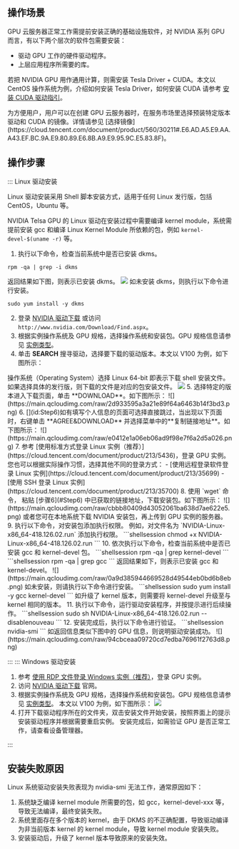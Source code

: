 ## 操作场景
GPU 云服务器正常工作需提前安装正确的基础设施软件，对 NVIDIA 系列 GPU 而言，有以下两个层次的软件包需要安装：
- 驱动 GPU 工作的硬件驱动程序。
- 上层应用程序所需要的库。

若把 NVIDIA GPU 用作通用计算，则需安装 Tesla Driver + CUDA。本文以 CentOS 操作系统为例，介绍如何安装 Tesla Driver，如何安装 CUDA 请参考 [安装 CUDA 驱动指引](https://cloud.tencent.com/document/product/560/8064)。

<dx-alert infotype="explain" title="">
为方便用户，用户可以在创建 GPU 云服务器时，在服务市场里选择预装特定版本驱动和 CUDA 的镜像。详情请参见 [选择镜像](https://cloud.tencent.com/document/product/560/30211#.E6.AD.A5.E9.AA.A43.EF.BC.9A.E9.80.89.E6.8B.A9.E9.95.9C.E5.83.8F)。
</dx-alert>




## 操作步骤

<dx-tabs>
::: Linux 驱动安装

Linux 驱动安装采用 Shell 脚本安装方式，适用于任何 Linux 发行版，包括 CentOS，Ubuntu 等。

NVIDIA Telsa GPU 的 Linux 驱动在安装过程中需要编译 kernel module，系统需提前安装 gcc 和编译 Linux Kernel Module 所依赖的包，例如 `kernel-devel-$(uname -r)` 等。

1. 执行以下命令，检查当前系统中是否已安装 dkms。
```shellsession
rpm -qa | grep -i dkms
```
返回结果如下图，则表示已安装 dkms。
![](https://main.qcloudimg.com/raw/ada786e81334e5a88f8c95e54ff42f18.png)
如未安装 dkms，则执行以下命令进行安装。
```shellsession
sudo yum install -y dkms
```
2. 登录 [NVIDIA 驱动下载](http://www.nvidia.com/Download/Find.aspx) 或访问 `http://www.nvidia.com/Download/Find.aspx`。
3. 根据实例操作系统及 GPU 规格，选择操作系统和安装包。GPU 规格信息请参见 [实例类型](https://cloud.tencent.com/document/product/560/19700)。
4. 单击 **SEARCH** 搜寻驱动，选择要下载的驱动版本。本文以 V100 为例，如下图所示：
<dx-alert infotype="notice" title="">
操作系统（Operating System）选择 Linux 64-bit 即表示下载 shell 安装文件。如果选择具体的发行版，则下载的文件是对应的包安装文件。
</dx-alert>
<img src="https://main.qcloudimg.com/raw/296039c584039388c7988c22fb0227a4.png"/>
5. 选择特定的版本进入下载页面，单击 **DOWNLOAD**。如下图所示：
![](https://main.qcloudimg.com/raw/2d933595a3a21e89f64a6463b14f3bd3.png)
6. [](id:Step6)如有填写个人信息的页面可选择直接跳过，当出现以下页面时，右键单击 **AGREE&DOWNLOAD** 并选择菜单中的**复制链接地址**。如下图所示：
![](https://main.qcloudimg.com/raw/e0412e1a06eb06ad9f98e7f6a2d5a026.png)
7. 参考 [使用标准方式登录 Linux 实例（推荐）](https://cloud.tencent.com/document/product/213/5436)，登录 GPU 实例。您也可以根据实际操作习惯，选择其他不同的登录方式：
	 - [使用远程登录软件登录 Linux 实例](https://cloud.tencent.com/document/product/213/35699)
	 - [使用 SSH 登录 Linux 实例](https://cloud.tencent.com/document/product/213/35700)
8. 使用 `wget` 命令， 粘贴 [步骤6](#Step6) 中已获取的链接地址，下载安装包。如下图所示：
![](https://main.qcloudimg.com/raw/cbbb80409d43052061ba638d7ae622e5.png)
或者您可在本地系统下载 NVIDIA 安装包，再上传到 GPU 实例的服务器。
9. 执行以下命令，对安装包添加执行权限。 例如，对文件名为 `NVIDIA-Linux-x86_64-418.126.02.run` 添加执行权限。
```shellsession
chmod +x NVIDIA-Linux-x86_64-418.126.02.run
```
10. 依次执行以下命令，检查当前系统中是否已安装 gcc 和 kernel-devel 包。
```shellsession
rpm -qa | grep kernel-devel
```
```shellsession
rpm -qa | grep gcc
```
返回结果如下，则表示已安装 gcc 和 kernel-devel。
![](https://main.qcloudimg.com/raw/0a9d385944669528d49544eb0bd6b8eb.png)
如未安装，则请执行以下命令进行安装。
```shellsession
sudo yum install -y gcc kernel-devel
```
<dx-alert infotype="notice" title="">
如升级了 kernel 版本，则需要将 kernel-devel 升级至与 kernel 相同的版本。
</dx-alert>
11. 执行以下命令，运行驱动安装程序，并按提示进行后续操作。
```shellsession
sudo sh NVIDIA-Linux-x86_64-418.126.02.run  --disablenouveau 
```
12. 安装完成后，执行以下命令进行验证。
```shellsession
nvidia-smi
```
如返回信息类似下图中的 GPU 信息，则说明驱动安装成功。
![](https://main.qcloudimg.com/raw/94cbceaa09720cd7edba76961f2763d8.png)



:::
::: Windows 驱动安装

1. 参考 [使用 RDP 文件登录 Windows 实例（推荐）](https://cloud.tencent.com/document/product/213/5435)，登录 GPU 实例。
2. 访问 [NVIDIA 驱动下载](http://www.nvidia.com/Download/Find.aspx) 官网。
3. 根据实例操作系统及 GPU 规格，选择操作系统和安装包。GPU 规格信息请参见 [实例类型](https://cloud.tencent.com/document/product/560/19700)。
本文以 V100 为例，如下图所示：
![](https://main.qcloudimg.com/raw/222b7f9fa96b269a9c6c0b6b5781d048.png)
4. 打开下载驱动程序所在的文件夹，双击安装文件开始安装，按照界面上的提示安装驱动程序并根据需要重启实例。
安装完成后，如需验证 GPU 是否正常工作，请查看设备管理器。


:::
</dx-tabs>




## 安装失败原因
Linux 系统驱动安装失败表现为 nvidia-smi 无法工作，通常原因如下：
1. 系统缺乏编译 kernel module 所需要的包，如 gcc，kernel-devel-xxx 等，导致无法编译，最终安装失败。
2. 系统里面存在多个版本的 kernel，由于 DKMS 的不正确配置，导致驱动编译为非当前版本 kernel 的 kernel module，导致 kernel module 安装失败。
3. 安装驱动后，升级了 kernel 版本导致原来的安装失效。
